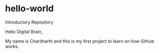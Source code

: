 # hello-world

Introductory Repository

Hello Digital Brain,

My name is Charitharth and this is my first project to learn on how Github works. 
